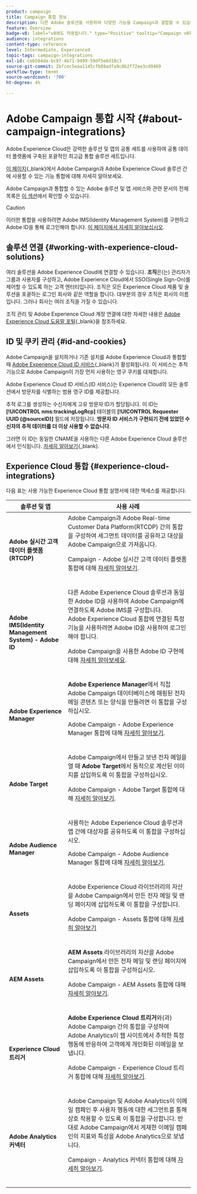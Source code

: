 ```yaml
---
product: campaign
title: Campaign 통합 정보
description: 다른 Adobe 솔루션을 사용하여 다양한 기능을 Campaign과 결합할 수 있습니다
feature: Overview
badge-v8: label="v8에도 적용됩니다." type="Positive" tooltip="Campaign v8에도 적용됩니다."
audience: integrations
content-type: reference
level: Intermediate, Experienced
topic-tags: campaign-integrations
exl-id: ceb584da-bc97-4b71-9499-59df5e6d10c3
source-git-commit: 2bfcec5eaa1145cfb88adfa9c8b2f72ee3cd9469
workflow-type: tm+mt
source-wordcount: '700'
ht-degree: 4%

---
```


# Adobe Campaign 통합 시작 {#about-campaign-integrations}

Adobe Experience Cloud은 강력한 솔루션 및 앱의 공통 세트를 사용하여 공통 데이터 플랫폼에 구축된 포괄적인 최고급 통합 솔루션 세트입니다.

[이 페이지](https://experienceleague.adobe.com/ko/docs/core-services/interface/administration/integrations){_blank}에서 Adobe Campaign과 Adobe Experience Cloud 솔루션 간에 사용할 수 있는 기능 통합에 대해 자세히 알아보세요.

Adobe Campaign과 통합할 수 있는 Adobe 솔루션 및 앱 서비스와 관련 문서의 전체 목록은 [이 섹션](#experience-cloud-integrations)에서 확인할 수 있습니다.

>[!CAUTION]
>
>이러한 통합을 사용하려면 Adobe IMS(Identity Management System)를 구현하고 Adobe ID을 통해 로그인해야 합니다. [이 페이지에서 자세히 알아보십시오](../../integrations/using/about-adobe-id.md).
>

## 솔루션 연결 {#working-with-experience-cloud-solutions}

여러 솔루션을 Adobe Experience Cloud에 연결할 수 있습니다. **조직**&#x200B;은(는) 관리자가 그룹과 사용자를 구성하고, Adobe Experience Cloud에서 SSO(Single Sign-On)를 제어할 수 있도록 하는 고객 엔터티입니다. 조직은 모든 Experience Cloud 제품 및 솔루션을 포괄하는 로그인 회사와 같은 역할을 합니다. 대부분의 경우 조직은 회사의 이름입니다. 그러나 회사는 여러 조직을 가질 수 있습니다.

조직 관리 및 Adobe Experience Cloud 계정 연결에 대한 자세한 내용은 [Adobe Experience Cloud 도움말 포털](https://experienceleague.adobe.com/ko/docs/core-services/interface/administration/organizations){_blank}을 참조하세요.

## ID 및 쿠키 관리 {#id-and-cookies}

Adobe Campaign을 설치하거나 기존 설치를 Adobe Experience Cloud과 통합할 때 [Adobe Experience Cloud ID 서비스](https://experienceleague.adobe.com/ko/docs/id-service/using/home){_blank}가 활성화됩니다. 이 서비스는 추적 기능으로 Adobe Campaign이 가장 먼저 사용하는 영구 쿠키를 대체합니다.

Adobe Experience Cloud ID 서비스(ID 서비스)는 Experience Cloud의 모든 솔루션에서 방문자를 식별하는 범용 영구 ID를 제공합니다.

추적 로그를 생성하는 수신자에게 고유 방문자 ID가 할당됩니다. 이 ID는 **[!UICONTROL nms:trackingLogRcp]** 테이블의 **[!UICONTROL Requester UUID (@sourceID)]** 필드에 저장됩니다. **방문자 ID 서비스가 구현되기 전에 있었던 수신자의 추적 데이터를 더 이상 사용할 수 없습니다**.

그러면 이 ID는 동일한 CNAME을 사용하는 다른 Adobe Experience Cloud 솔루션에서 인식됩니다. [자세히 알아보기](https://experienceleague.adobe.com/ko/docs/id-service/using/reference/analytics-reference/cname){_blank}.

## Experience Cloud 통합 {#experience-cloud-integrations}

다음 표는 사용 가능한 Experience Cloud 통합 설명서에 대한 액세스를 제공합니다.

<table> 
 <thead> 
  <tr> 
   <th> 솔루션 및 앱<br /> </th> 
   <th> 사용 사례<br /> </th> 
  </tr> 
 </thead> 
 <tbody> 
  <tr> 
   <td> <strong>Adobe 실시간 고객 데이터 플랫폼(RTCDP)</strong><br /> </td> 
   <td> Adobe Campaign과 Adobe Real-time Customer Data Platform(RTCDP) 간의 통합을 구성하여 세그먼트 데이터를 공유하고 대상을 Adobe Campaign으로 가져옵니다.<br /> <p>Campaign - Adobe 실시간 고객 데이터 플랫폼 통합에 대해 <a href="../../integrations/using/get-started-sources-destinations.md">자세히 알아보기</a>.</p><br /> </td> 
  </tr> 
  <tr> 
   <td> <strong>Adobe IMS(Identity Management System) - Adobe ID</strong><br /> </td> 
   <td> 다른 Adobe Experience Cloud 솔루션과 동일한 Adobe ID을 사용하여 Adobe Campaign에 연결하도록 Adobe IMS를 구성합니다.<br /> Adobe Experience Cloud 통합에 연결된 특정 기능을 사용하려면 Adobe ID을 사용하여 로그인해야 합니다.<br /> <p>Adobe Campaign을 사용한 Adobe ID 구현에 대해 <a href="../../integrations/using/about-adobe-id.md">자세히 알아보세요</a>.</p><br /> </td> 
  </tr> 
  <tr> 
   <td> <strong>Adobe Experience Manager</strong><br /> </td> 
   <td> <strong>Adobe Experience Manager</strong>에서 직접 Adobe Campaign 데이터베이스에 매핑된 전자 메일 콘텐츠 또는 양식을 만들려면 이 통합을 구성하십시오.<br /> <p>Adobe Campaign - Adobe Experience Manager 통합에 대해 <a href="../../integrations/using/about-adobe-experience-manager.md">자세히 알아보기</a>.</p><br /> </td> 
  </tr> 
  <tr> 
   <td> <strong>Adobe Target</strong><br /> </td> 
   <td> Adobe Campaign에서 만들고 보낸 전자 메일을 열 때 <strong>Adobe Target</strong>에서 동적으로 계산된 이미지를 삽입하도록 이 통합을 구성하십시오.<br /> <p>Adobe Campaign - Adobe Target 통합에 대해 <a href="../../integrations/using/integrating-with-adobe-target.md">자세히 알아보기</a>.</p><br /> </td> 
  </tr> 
  <tr> 
   <td><strong>Adobe Audience Manager</strong><br /> </td> 
   <td> 사용하는 Adobe Experience Cloud 솔루션과 앱 간에 대상자를 공유하도록 이 통합을 구성하십시오.<br /> <p>Adobe Campaign - Adobe Audience Manager 통합에 대해 <a href="../../integrations/using/sharing-audiences-with-adobe-experience-cloud.md">자세히 알아보기</a>.</p><br /> </td> 
  </tr> 
  <tr> 
   <td> <strong>Assets</strong><br /> </td> 
   <td> Adobe Experience Cloud 라이브러리의 자산을 Adobe Campaign에서 만든 전자 메일 및 랜딩 페이지에 삽입하도록 이 통합을 구성합니다.<br /> <p>Adobe Campaign - Assets 통합에 대해 <a href="../../integrations/using/configuring-access-to-assets.md#integrating-with-experience-cloud-assets">자세히 알아보기</a></p><br /> </td> 
  </tr> 
  <tr> 
   <td> <strong>AEM Assets</strong><br /> </td> 
   <td> <strong>AEM Assets</strong> 라이브러리의 자산을 Adobe Campaign에서 만든 전자 메일 및 랜딩 페이지에 삽입하도록 이 통합을 구성하십시오.<br /> <p>Adobe Campaign - AEM Assets 통합에 대해 <a href="../../integrations/using/configuring-access-to-assets.md#integrating-with-aem-assets">자세히 알아보기</a>.</p><br /> </td> 
  </tr> 
  <tr> 
   <td> <strong>Experience Cloud 트리거</strong><br /> </td> 
   <td> <strong>Adobe Experience Cloud 트리거</strong>와(과) Adobe Campaign 간의 통합을 구성하여 Adobe Analytics이 웹 사이트에서 추적한 특정 행동에 반응하여 고객에게 개인화된 이메일을 보냅니다.<br /> <p>Adobe Campaign - Experience Cloud 트리거 통합에 대해 <a href="about-triggers.md">자세히 알아보기</a>.</p><br /> </td> 
  </tr> 
  <tr> 
   <td> <strong>Adobe Analytics 커넥터</strong><br /> </td> 
   <td> Adobe Campaign 및 Adobe Analytics이 이메일 캠페인 후 사용자 행동에 대한 세그먼트를 통해 상호 작용할 수 있도록 이 통합을 구성합니다. 반대로 Adobe Campaign에서 게재한 이메일 캠페인의 지표와 특성을 Adobe Analytics으로 보냅니다.<br /> <p>Campaign - Analytics 커넥터 통합에 대해 <a href="../../integrations/using/gs-aa.md">자세히 알아보기</a>.</p><br /> </td> 
  </tr> 
 </tbody> 
</table>
